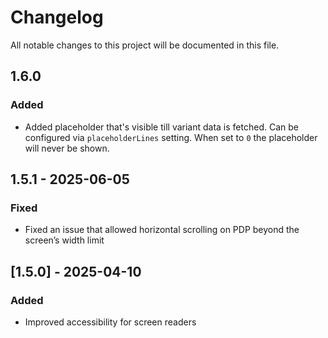 # Changelog

All notable changes to this project will be documented in this file.

## 1.6.0
### Added
- Added placeholder that's visible till variant data is fetched. Can be configured via `placeholderLines` setting. When set to `0` the placeholder will never be shown.

## 1.5.1 - 2025-06-05
### Fixed
- Fixed an issue that allowed horizontal scrolling on PDP beyond the screen’s width limit

## [1.5.0] - 2025-04-10
### Added
- Improved accessibility for screen readers
